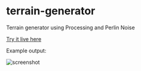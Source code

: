 # terrain-generator
Terrain generator using Processing and Perlin Noise

[Try it live here](http://lucasdnd.github.io/terrain-generator)

Example output:

![screenshot](https://raw.github.com/lucasdnd/terrain-generator/gh-pages/example.png)

